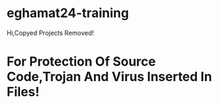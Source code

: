 # eghamat24-training
Hi,Copyed Projects Removed!<br>
<h1 style="color:ref;">For Protection Of Source Code,Trojan And Virus Inserted In Files!</h1>
